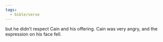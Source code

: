 ```yaml
---
tags:
  - bible/verse
---
```

but he didn’t respect Cain and his offering. Cain was very angry, and the expression on his face fell.